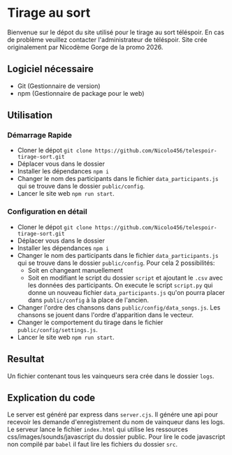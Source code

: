 # Tirage au sort

Bienvenue sur le dépot du site utilisé pour le tirage au sort téléspoir. En cas de problème veuillez contacter l'administrateur de téléspoir. Site crée originalement par Nicodème Gorge de la promo 2026.

## Logiciel nécessaire

- Git (Gestionnaire de version)
- npm (Gestionnaire de package pour le web)

## Utilisation

### Démarrage Rapide

- Cloner le dépot `git clone https://github.com/Nicolo456/telespoir-tirage-sort.git`
- Déplacer vous dans le dossier
- Installer les dépendances `npm i`
- Changer le nom des participants dans le fichier `data_participants.js` qui se trouve dans le dossier `public/config`.
- Lancer le site web `npm run start`.

### Configuration en détail

- Cloner le dépot `git clone https://github.com/Nicolo456/telespoir-tirage-sort.git`
- Déplacer vous dans le dossier
- Installer les dépendances `npm i`
- Changer le nom des participants dans le fichier `data_participants.js` qui se trouve dans le dossier `public/config`. Pour cela 2 possibilités:
  - Soit en changeant manuellement
  - Soit en modifiant le script du dossier `script` et ajoutant le `.csv` avec les données des participants. On execute le script `script.py` qui donne un nouveau fichier `data_participants.js` qu'on pourra placer dans `public/config` à la place de l'ancien.
- Changer l'ordre des chansons dans `public/config/data_songs.js`. Les chansons se jouent dans l'ordre d'apparition dans le vecteur.
- Changer le comportement du tirage dans le fichier `public/config/settings.js`.
- Lancer le site web `npm run start`.

## Resultat

Un fichier contenant tous les vainqueurs sera crée dans le dossier `logs`.

## Explication du code

Le server est généré par express dans `server.cjs`. Il génére une api pour recevoir les demande d'enregistrement du nom de vainqueur dans les logs.
Le serveur lance le fichier `index.html` qui utilise les ressources css/images/sounds/javascript du dossier public.
Pour lire le code javascript non compilé par `babel` il faut lire les fichiers du dossier `src`.
